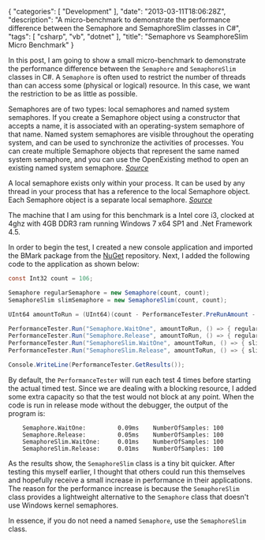 {
   "categories": [ "Development" ],
   "date": "2013-03-11T18:06:28Z",
   "description": "A micro-benchmark to demonstrate the performance difference between the Semaphore and SemaphoreSlim classes in C#",
   "tags": [ "csharp", "vb", "dotnet" ],
   "title": "Semaphore vs SeamphoreSlim Micro Benchmark"
}

In this post, I am going to show a small micro-benchmark to demonstrate the performance difference between the `Semaphore` and `SemaphoreSlim` classes in C#. A `Semaphore` is often used to restrict the number of threads than can access some (physical or logical) resource. In this case, we want the restriction to be as little as possible.
<!--more-->

Semaphores are of two types: local semaphores and named system semaphores. If you create a Semaphore object using a constructor that accepts a name, it is associated with an operating-system semaphore of that name. Named system semaphores are visible throughout the operating system, and can be used to synchronize the activities of processes. You can create multiple Semaphore objects that represent the same named system semaphore, and you can use the OpenExisting method to open an existing named system semaphore. *[Source](http://msdn.microsoft.com/en-gb/library/system.threading.semaphore.aspx)*

A local semaphore exists only within your process. It can be used by any thread in your process that has a reference to the local Semaphore object. Each Semaphore object is a separate local semaphore. *[Source](http://msdn.microsoft.com/en-gb/library/system.threading.semaphore.aspx)*

The machine that I am using for this benchmark is a Intel core i3, clocked at 4ghz with 4GB DDR3 ram running Windows 7 x64 SP1 and .Net Framework 4.5.

In order to begin the test, I created a new console application and imported the BMark package from the [NuGet](https://nuget.org/packages/BMark/) repository. Next, I added the following code to the application as shown below:

```csharp
const Int32 count = 106;

Semaphore regularSemaphore = new Semaphore(count, count);
SemaphoreSlim slimSemaphore = new SemaphoreSlim(count, count);

UInt64 amountToRun = (UInt64)(count - PerformanceTester.PreRunAmount - 2);

PerformanceTester.Run("Semaphore.WaitOne", amountToRun, () => { regularSemaphore.WaitOne(); });
PerformanceTester.Run("Semaphore.Release", amountToRun, () => { regularSemaphore.Release(); });
PerformanceTester.Run("SemaphoreSlim.WaitOne", amountToRun, () => { slimSemaphore.Wait(); });
PerformanceTester.Run("SemaphoreSlim.Release", amountToRun, () => { slimSemaphore.Release(); });

Console.WriteLine(PerformanceTester.GetResults());
```

By default, the `PerformanceTester` will run each test 4 times before starting the actual timed test. Since we are dealing with a blocking resource, I added some extra capacity so that the test would not block at any point. When the code is run in release mode without the debugger, the output of the program is:

```
    Semaphore.WaitOne:         0.09ms    NumberOfSamples: 100
    Semaphore.Release:         0.05ms    NumberOfSamples: 100
    SemaphoreSlim.WaitOne:     0.01ms    NumberOfSamples: 100
    SemaphoreSlim.Release:     0.01ms    NumberOfSamples: 100
```

As the results show, the `SemaphoreSlim` class is a tiny bit quicker. After testing this myself earlier, I thought that others could run this themselves and hopefully receive a small increase in performance in their applications. The reason for the performance increase is because the `SemaphoreSlim` class provides a lightweight alternative to the `Semaphore` class that doesn't use Windows kernel semaphores.

In essence, if you do not need a named `Semaphore`, use the `SemaphoreSlim` class.